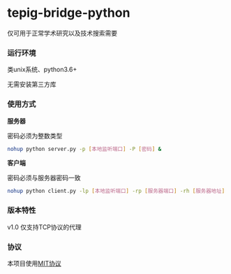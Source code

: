 # tepig-bridge-python

仅可用于正常学术研究以及技术搜索需要

### 运行环境

类unix系统、python3.6+

无需安装第三方库

### 使用方式

**服务器**

密码必须为整数类型

```bash
nohup python server.py -p [本地监听端口] -P [密码] &
```

**客户端**

密码必须与服务器密码一致

```bash
nohup python client.py -lp [本地监听端口] -rp [服务器端口] -rh [服务器地址] -P [密码] &
```

### 版本特性

v1.0 仅支持TCP协议的代理

### 协议

本项目使用[MIT协议](https://github.com/thingerpig/tepig-bridge-python/blob/master/LICENSE)
